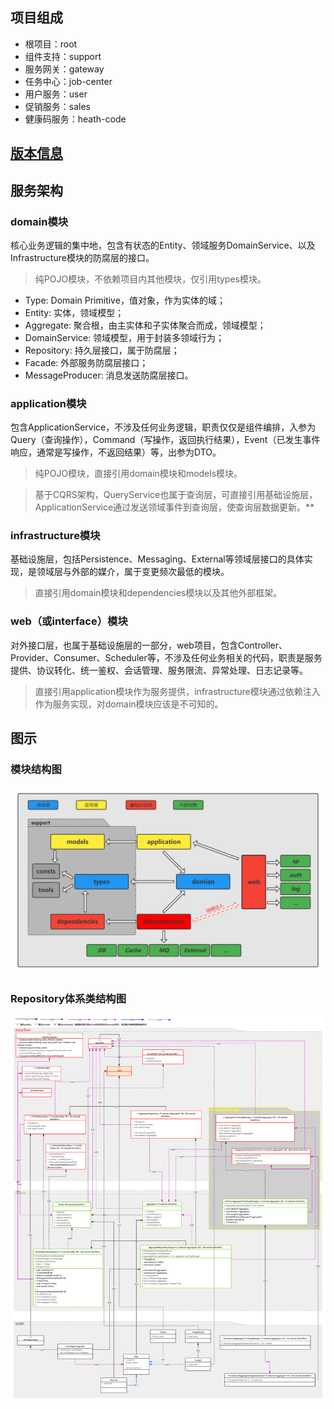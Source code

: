 ## 项目组成

- 根项目：root
- 组件支持：support
- 服务网关：gateway
- 任务中心：job-center
- 用户服务：user
- 促销服务：sales
- 健康码服务：heath-code

## [版本信息](/version_info.md)

## 服务架构

### domain模块

核心业务逻辑的集中地，包含有状态的Entity、领域服务DomainService、以及Infrastructure模块的防腐层的接口。

> 纯POJO模块，不依赖项目内其他模块，仅引用types模块。

- Type: Domain Primitive，值对象，作为实体的域；
- Entity: 实体，领域模型；
- Aggregate: 聚合根，由主实体和子实体聚合而成，领域模型；
- DomainService: 领域模型，用于封装多领域行为；
- Repository: 持久层接口，属于防腐层；
- Facade: 外部服务防腐层接口；
- MessageProducer: 消息发送防腐层接口。

### application模块

包含ApplicationService，不涉及任何业务逻辑，职责仅仅是组件编排，入参为Query（查询操作），Command（写操作，返回执行结果），Event（已发生事件响应，通常是写操作，不返回结果）等，出参为DTO。

> 纯POJO模块，直接引用domain模块和models模块。

> 基于CQRS架构，QueryService也属于查询层，可直接引用基础设施层，ApplicationService通过发送领域事件到查询层，使查询层数据更新。**

### infrastructure模块

基础设施层，包括Persistence、Messaging、External等领域层接口的具体实现，是领域层与外部的媒介，属于变更频次最低的模块。

> 直接引用domain模块和dependencies模块以及其他外部框架。

### web（或interface）模块

对外接口层，也属于基础设施层的一部分，web项目，包含Controller、Provider、Consumer、Scheduler等，不涉及任何业务相关的代码，职责是服务提供、协议转化、统一鉴权、会话管理、服务限流、异常处理、日志记录等。

> 直接引用application模块作为服务提供，infrastructure模块通过依赖注入作为服务实现，对domain模块应该是不可知的。

## 图示

### 模块结构图

![](/files/module_struct.png)

### Repository体系类结构图

![](/files/repository_struct.png)